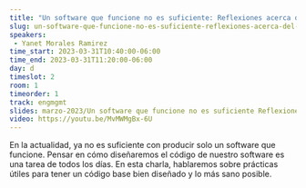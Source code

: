 ```yaml
---
title: "Un software que funcione no es suficiente: Reflexiones acerca del diseño de software"
slug: un-software-que-funcione-no-es-suficiente-reflexiones-acerca-del-diseno-de-software
speakers:
 - Yanet Morales Ramirez
time_start: 2023-03-31T10:40:00-06:00
time_end: 2023-03-31T11:20:00-06:00
day: d
timeslot: 2
room: 1
timeorder: 1
track: engmgmt
slides: marzo-2023/Un software que funcione no es suficiente Reflexiones acerca del diseño de software.pdf
video: https://youtu.be/MvMWMgBx-6U
---
```


En la actualidad, ya no es suficiente con producir solo un software que funcione. Pensar en cómo diseñaremos el código de nuestro software es una tarea de todos los días. En esta charla, hablaremos sobre prácticas útiles para tener un código base bien diseñado y lo más sano posible.